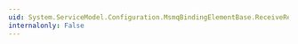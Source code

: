 ```yaml
---
uid: System.ServiceModel.Configuration.MsmqBindingElementBase.ReceiveRetryCount
internalonly: False
---
```

